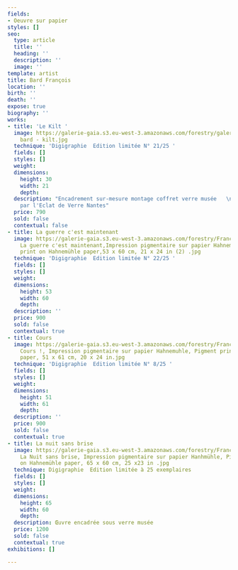 ```yaml
---
fields:
- Oeuvre sur papier
styles: []
seo:
  type: article
  title: ''
  heading: ''
  description: ''
  image: ''
template: artist
title: Bard François
location: ''
birth: ''
death: ''
expose: true
biography: ''
works:
- title: 'Le Kilt '
  image: https://galerie-gaia.s3.eu-west-3.amazonaws.com/forestry/galerie gaia -francois
    bard - kilt.jpg
  technique: 'Digigraphie  Edition limitée N° 21/25 '
  fields: []
  styles: []
  weight: 
  dimensions:
    height: 30
    width: 21
    depth: 
  description: "Encadrement sur-mesure montage coffret verre musée   \nTravail effectué
    par l'Eclat de Verre Nantes"
  price: 790
  sold: false
  contextual: false
- title: La guerre c'est maintenant
  image: https://galerie-gaia.s3.eu-west-3.amazonaws.com/forestry/François Bard,
    La guerre c'est maintenant,Impression pigmentaire sur papier Hahnemühle,Pigment
    print on Hahnemühle paper,53 x 60 cm, 21 x 24 in (2) .jpg
  technique: 'Digigraphie  Edition limitée N° 22/25 '
  fields: []
  styles: []
  weight: 
  dimensions:
    height: 53
    width: 60
    depth: 
  description: ''
  price: 900
  sold: false
  contextual: true
- title: Cours
  image: https://galerie-gaia.s3.eu-west-3.amazonaws.com/forestry/François Bard,
    Cours !, Impression pigmentaire sur papier Hahnemuhle, Pigment print on Hahnemühle
    paper, 51 x 61 cm, 20 x 24 in.jpg
  technique: 'Digigraphie  Edition limitée N° 8/25 '
  fields: []
  styles: []
  weight: 
  dimensions:
    height: 51
    width: 61
    depth: 
  description: ''
  price: 900
  sold: false
  contextual: true
- title: La nuit sans brise
  image: https://galerie-gaia.s3.eu-west-3.amazonaws.com/forestry/François Bard,
    La Nuit sans brise, Impression pigmentaire sur papier Hanhmühle, Pigment print
    on Hahnemühle paper, 65 x 60 cm, 25 x23 in .jpg
  technique: Digigraphie  Edition limitée à 25 exemplaires
  fields: []
  styles: []
  weight: 
  dimensions:
    height: 65
    width: 60
    depth: 
  description: Œuvre encadrée sous verre musée
  price: 1200
  sold: false
  contextual: true
exhibitions: []

---
```

